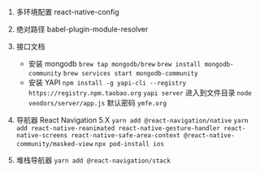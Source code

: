 1. 多环境配置
   react-native-config

2. 绝对路径
   babel-plugin-module-resolver

3. 接口文档

   - 安装 mongodb
     `brew tap mongodb/brew`
     `brew install mongodb-community`
     `brew services start mongodb-community`
   - 安装 YAPI
     `npm install -g yapi-cli --registry https://registry.npm.taobao.org`
     `yapi server`
     进入到文件目录
     `node vendors/server/app.js`
     默认密码 `ymfe.org`

4. 导航器 React Navigation 5.X
   `yarn add @react-navigation/native`
   `yarn add react-native-reanimated react-native-gesture-handler react-native-screens react-native-safe-area-context @react-native-community/masked-view`
   `npx pod-install ios`

5. 堆栈导航器
   `yarn add @react-navigation/stack`
